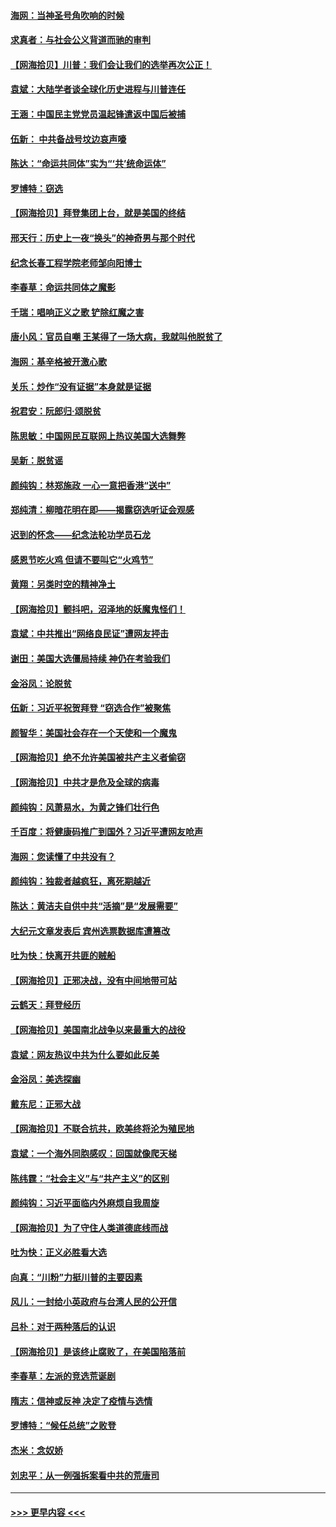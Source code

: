 #### [海网：当神圣号角吹响的时候](../pages/nsc993/n12595891.md?t=12051402) 
#### [求真者：与社会公义背道而驰的审判](../pages/nsc993/n12595868.md?t=12051402) 
#### [【网海拾贝】川普：我们会让我们的选举再次公正！](../pages/nsc993/n12594930.md?t=12051402) 
#### [袁斌：大陆学者谈全球化历史进程与川普连任](../pages/nsc993/n12594690.md?t=12051402) 
#### [王涵：中国民主党党员温起锋遣返中国后被捕](../pages/nsc993/n12594540.md?t=12051402) 
#### [伍新： 中共备战号坟边哀声嚎](../pages/nsc993/n12593086.md?t=12051402) 
#### [陈达：“命运共同体”实为“‘共’统命运体”](../pages/nsc993/n12590865.md?t=12051402) 
#### [罗博特：窃选](../pages/nsc993/n12590619.md?t=12051402) 
#### [【网海拾贝】拜登集团上台，就是美国的终结](../pages/nsc993/n12589725.md?t=12051402) 
#### [邢天行：历史上一夜“换头”的神奇男与那个时代](../pages/nsc993/n12589424.md?t=12051402) 
#### [纪念长春工程学院老师邹向阳博士](../pages/nsc993/n12585390.md?t=12051402) 
#### [李春草：命运共同体之魔影](../pages/nsc993/n12585026.md?t=12051402) 
#### [千瑞：唱响正义之歌 铲除红魔之害](../pages/nsc993/n12585002.md?t=12051402) 
#### [唐小风：官员自嘲 王某得了一场大病，我就叫他脱贫了](../pages/nsc993/n12584981.md?t=12051402) 
#### [海网：基辛格被开激心歌](../pages/nsc993/n12584946.md?t=12051402) 
#### [关乐：炒作“没有证据”本身就是证据](../pages/nsc993/n12583146.md?t=12051402) 
#### [祝君安：阮郎归‧颂脱贫](../pages/nsc993/n12583119.md?t=12051402) 
#### [陈思敏：中国网民互联网上热议美国大选舞弊](../pages/nsc993/n12582845.md?t=12051402) 
#### [吴新：脱贫谣](../pages/nsc993/n12580839.md?t=12051402) 
#### [颜纯钩：林郑施政 一心一意把香港“送中”](../pages/nsc993/n12580805.md?t=12051402) 
#### [郑纯清：柳暗花明在即——揭露窃选听证会观感](../pages/nsc993/n12580795.md?t=12051402) 
#### [迟到的怀念——纪念法轮功学员石龙](../pages/nsc993/n12580245.md?t=12051402) 
#### [感恩节吃火鸡  但请不要叫它“火鸡节”](../pages/nsc993/n12580252.md?t=12051402) 
#### [黄翔：另类时空的精神净土](../pages/nsc993/n12578638.md?t=12051402) 
#### [【网海拾贝】颤抖吧，沼泽地的妖魔鬼怪们！](../pages/nsc993/n12578552.md?t=12051402) 
#### [袁斌：中共推出“网络良民证”遭网友抨击](../pages/nsc993/n12578511.md?t=12051402) 
#### [谢田：美国大选僵局持续 神仍在考验我们](../pages/nsc993/n12577432.md?t=12051402) 
#### [金浴凤：论脱贫](../pages/nsc993/n12576386.md?t=12051402) 
#### [伍新：习近平祝贺拜登 “窃选合作”被聚焦](../pages/nsc993/n12576358.md?t=12051402) 
#### [颜智华：美国社会存在一个天使和一个魔鬼](../pages/nsc993/n12574299.md?t=12051402) 
#### [【网海拾贝】绝不允许美国被共产主义者偷窃](../pages/nsc993/n12573396.md?t=12051402) 
#### [【网海拾贝】中共才是危及全球的病毒](../pages/nsc993/n12571204.md?t=12051402) 
#### [颜纯钩：风萧易水，为黄之锋们壮行色](../pages/nsc993/n12571487.md?t=12051402) 
#### [千百度：将健康码推广到国外？习近平遭网友呛声](../pages/nsc993/n12570808.md?t=12051402) 
#### [海网：您读懂了中共没有？](../pages/nsc993/n12570487.md?t=12051402) 
#### [颜纯钩：独裁者越疯狂，离死期越近](../pages/nsc993/n12569055.md?t=12051402) 
#### [陈达：黄洁夫自供中共“活摘”是“发展需要”](../pages/nsc993/n12568541.md?t=12051402) 
#### [大纪元文章发表后 宾州选票数据库遭篡改](../pages/nsc993/n12568105.md?t=12051402) 
#### [吐为快：快离开共匪的贼船](../pages/nsc993/n12568462.md?t=12051402) 
#### [【网海拾贝】正邪决战，没有中间地带可站](../pages/nsc993/n12568439.md?t=12051402) 
#### [云鹤天：拜登经历](../pages/nsc993/n12567294.md?t=12051402) 
#### [【网海拾贝】美国南北战争以来最重大的战役](../pages/nsc993/n12567247.md?t=12051402) 
#### [袁斌：网友热议中共为什么要如此反美](../pages/nsc993/n12567162.md?t=12051402) 
#### [金浴凤：美选探幽](../pages/nsc993/n12567147.md?t=12051402) 
#### [戴东尼：正邪大战](../pages/nsc993/n12567033.md?t=12051402) 
#### [【网海拾贝】不联合抗共，欧美终将沦为殖民地](../pages/nsc993/n12565068.md?t=12051402) 
#### [袁斌：一个海外同胞感叹：回国就像爬天梯](../pages/nsc993/n12564986.md?t=12051402) 
#### [陈纬霆：“社会主义”与“共产主义”的区别](../pages/nsc993/n12562417.md?t=12051402) 
#### [颜纯钩：习近平面临内外麻烦自我周旋](../pages/nsc993/n12563356.md?t=12051402) 
#### [【网海拾贝】为了守住人类道德底线而战](../pages/nsc993/n12562542.md?t=12051402) 
#### [吐为快：正义必胜看大选](../pages/nsc993/n12561967.md?t=12051402) 
#### [向真：“川粉”力挺川普的主要因素](../pages/nsc993/n12560774.md?t=12051402) 
#### [风儿：一封给小英政府与台湾人民的公开信](../pages/nsc993/n12560581.md?t=12051402) 
#### [吕朴：对于两种落后的认识](../pages/nsc993/n12560492.md?t=12051402) 
#### [【网海拾贝】是该终止腐败了，在美国陷落前](../pages/nsc993/n12559936.md?t=12051402) 
#### [李春草：左派的竞选荒诞剧](../pages/nsc993/n12558380.md?t=12051402) 
#### [隋志：信神或反神 决定了疫情与选情](../pages/nsc993/n12558255.md?t=12051402) 
#### [罗博特：“候任总统”之败登](../pages/nsc993/n12558189.md?t=12051402) 
#### [杰米：念奴娇](../pages/nsc993/n12558174.md?t=12051402) 
#### [刘忠平：从一例强拆案看中共的荒唐司](../pages/nsc993/n12558036.md?t=12051402) 

----
#### [ >>> 更早内容 <<< ](../indexes/nsc993-earlier.md)
